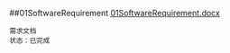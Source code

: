 ##01SoftwareRequirement
[01SoftwareRequirement.docx](01SoftwareRequirement_20150601.docx)

	需求文档
	状态：已完成